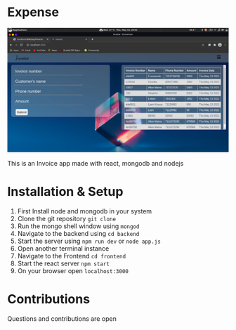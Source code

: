 # Expense
![invoice](https://github.com/Allan-1/Invoice/blob/main/images/Screenshot%20from%202021-05-13%2020-52-56.png?raw=true)

This is an Invoice app made with react, mongodb and nodejs

# Installation & Setup
1. First Install node and mongodb in your system
2. Clone the git repository `git clone `
3. Run the mongo shell window using `mongod`
4. Navigate to the backend using `cd backend`
5. Start the server using `npm run dev` or `node app.js`
6. Open another terminal instance
7. Navigate to the Frontend `cd frontend`
8. Start the react server `npm start`
9. On your browser open `localhost:3000`

# Contributions
Questions and contributions are open